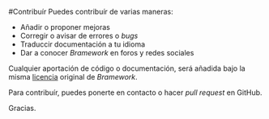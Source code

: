 #Contribuír
Puedes contribuír de varias maneras:
* Añadir o proponer mejoras
* Corregir o avisar de errores o *bugs*
* Traduccir documentación a tu idioma
* Dar a conocer *Bramework* en foros y redes sociales

Cualquier aportación de código o documentación, será añadida bajo la misma [licencia](LICENSE.md) original de *Bramework*. 

Para contribuír, puedes ponerte en contacto o hacer *pull request* en GitHub.

Gracias.